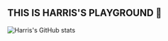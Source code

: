 ## THIS IS HARRIS'S PLAYGROUND 🌼

<!--
**HarrisLim/HarrisLim** is a ✨ _special_ ✨ repository because its `README.md` (this file) appears on your GitHub profile.

Here are some ideas to get you started:

- 🔭 I’m currently working on ...
- 🌱 I’m currently learning ...
- 👯 I’m looking to collaborate on ...
- 🤔 I’m looking for help with ...
- 💬 Ask me about ...
- 📫 How to reach me: ...
- 😄 Pronouns: ...
- ⚡ Fun fact: ...
-->
![Harris's GitHub stats](https://github-readme-stats.vercel.app/api?username=HarrisLim&hide=contribs&theme=cobalt&custom_title)
